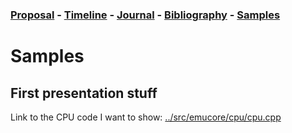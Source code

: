 ### [Proposal](proposal.md) - [Timeline](timeline.md) - [Journal](journal.md) - [Bibliography](bibliography.md) - [Samples](samples.md)

# Samples


##  First presentation stuff

Link to the CPU code I want to show:  [../src/emucore/cpu/cpu.cpp](cpu.cpp)